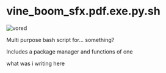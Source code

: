 # vine_boom_sfx.pdf.exe.py.sh

![vored](https://user-images.githubusercontent.com/84446642/138679901-bfedfa82-f3f0-4578-a24c-47f4bd7f82c5.gif)

Multi purpose bash script for... something?

Includes a package manager and functions of one

what was i writing here
